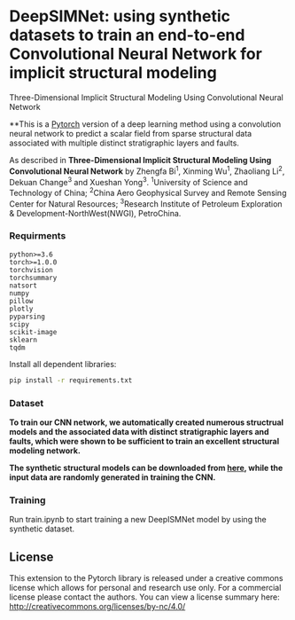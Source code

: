# DeepSIMNet: using synthetic datasets to train an end-to-end Convolutional Neural Network for implicit structural modeling
Three-Dimensional Implicit Structural Modeling Using Convolutional Neural Network

**This is a [Pytorch](https://pytorch.org/) version of a deep learning method using a convolution neural network to predict a scalar field from sparse structural data associated with multiple distinct stratigraphic layers and faults.  

As described in **Three-Dimensional Implicit Structural Modeling Using Convolutional Neural Network** by Zhengfa Bi<sup>1</sup>, 
Xinming Wu<sup>1</sup>, 
Zhaoliang Li<sup>2</sup>, 
Dekuan Change<sup>3</sup> and
Xueshan Yong<sup>3</sup>.
<sup>1</sup>University of Science and Technology of China; <sup>2</sup>China Aero Geophysical Survey and Remote Sensing Center for Natural Resources; <sup>3</sup>Research Institute of Petroleum Exploration \& Development-NorthWest(NWGI), PetroChina.

### Requirments

```
python>=3.6
torch>=1.0.0
torchvision
torchsummary
natsort
numpy
pillow
plotly
pyparsing
scipy
scikit-image
sklearn
tqdm
```
Install all dependent libraries:
```bash
pip install -r requirements.txt
```
### Dataset

**To train our CNN network, we automatically created numerous structrual models and the associated data with distinct stratigraphic layers and faults, which were shown to be sufficient to train an excellent structural modeling network.** 

**The synthetic structural models can be downloaded from [here](https://doi.org/10.5281/zenodo.4536561), while the input data are randomly generated in training the CNN.**

### Training

Run train.ipynb to start training a new DeepISMNet model by using the synthetic dataset.

## License

This extension to the Pytorch library is released under a creative commons license which allows for personal and research use only. 
For a commercial license please contact the authors. You can view a license summary here: http://creativecommons.org/licenses/by-nc/4.0/
